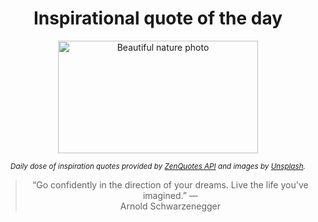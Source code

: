 
<div align="center">

# Inspirational quote of the day

<img src="./data/photo.jpeg" alt="Beautiful nature photo" width="320" height="180">

<sub><i>Daily dose of inspiration quotes provided by [ZenQuotes API](https://zenquotes.io/) and images by [Unsplash](https://unsplash.com/).</i></sub>


<blockquote>&ldquo;Go confidently in the direction of your dreams. Live the life you've imagined.&rdquo; &mdash; <footer>Arnold Schwarzenegger</footer></blockquote>

</div>
